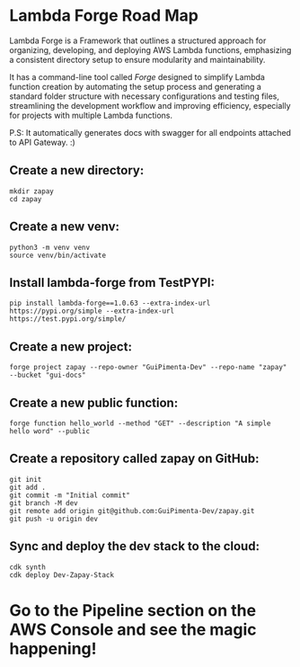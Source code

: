 
# Lambda Forge Road Map


Lambda Forge is a Framework that outlines a structured approach for organizing, developing, and deploying AWS Lambda functions, emphasizing a consistent directory setup to ensure modularity and maintainability. 

It has a command-line tool called *Forge* designed to simplify Lambda function creation by automating the setup process and generating a standard folder structure with necessary configurations and testing files, streamlining the development workflow and improving efficiency, especially for projects with multiple Lambda functions.

P.S: It automatically generates docs with swagger for all endpoints attached to API Gateway. :)


## Create a new directory:
```
mkdir zapay
cd zapay
````

## Create a new venv:
```
python3 -m venv venv
source venv/bin/activate
```
## Install lambda-forge from TestPYPI:
```
pip install lambda-forge==1.0.63 --extra-index-url https://pypi.org/simple --extra-index-url https://test.pypi.org/simple/
````

## Create a new project:
```
forge project zapay --repo-owner "GuiPimenta-Dev" --repo-name "zapay" --bucket "gui-docs"
````

## Create a new public function:

```
forge function hello_world --method "GET" --description "A simple hello word" --public
```

## Create a repository called zapay on GitHub:

```
git init
git add .
git commit -m "Initial commit"
git branch -M dev
git remote add origin git@github.com:GuiPimenta-Dev/zapay.git
git push -u origin dev
```

## Sync and deploy the dev stack to the cloud:

```
cdk synth
cdk deploy Dev-Zapay-Stack
````

# Go to the Pipeline section on the AWS Console and see the magic happening!
